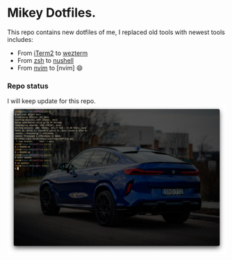 # Mikey Dotfiles.
This repo contains new dotfiles of me, I replaced old tools with newest tools includes:
- From [iTerm2]() to [wezterm]()
- From [zsh]() to [nushell]()
- From [nvim]() to [nvim] :smile:

### Repo status
I will keep update for this repo.
![current-terminal](./assets/new-wezterm.png)

